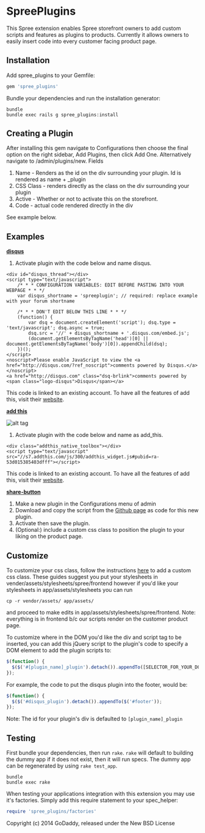 SpreePlugins
============

This Spree extension enables Spree storefront owners to add custom scripts and features as plugins to products.
Currently it allows owners to easily insert code into every customer facing product page.

Installation
------------

Add spree_plugins to your Gemfile:

```ruby
gem 'spree_plugins'
```

Bundle your dependencies and run the installation generator:

```shell
bundle
bundle exec rails g spree_plugins:install
```

Creating a Plugin
--------
After installing this gem navigate to Configurations then choose the final option on the right sidebar, Add Plugins, then click Add One. Alternatively navigate to /admin/plugins/new.
Fields

  1. Name - Renders as the id on the div surrounding your plugin.  Id is rendered as name + _plugin
  2. CSS Class - renders directly as the class on the div surrounding your plugin
  3. Active - Whether or not to activate this on the storefront.
  4. Code - actual code rendered directly in the div

See example below.

Examples
--------
[**disqus**](https://www.disqus.com/)
  1. Activate plugin with the code below and name disqus.
```
<div id="disqus_thread"></div>
<script type="text/javascript">
    /* * * CONFIGURATION VARIABLES: EDIT BEFORE PASTING INTO YOUR WEBPAGE * * */
    var disqus_shortname = 'spreeplugin'; // required: replace example with your forum shortname

    /* * * DON'T EDIT BELOW THIS LINE * * */
    (function() {
        var dsq = document.createElement('script'); dsq.type = 'text/javascript'; dsq.async = true;
        dsq.src = '//' + disqus_shortname + '.disqus.com/embed.js';
        (document.getElementsByTagName('head')[0] || document.getElementsByTagName('body')[0]).appendChild(dsq);
    })();
</script>
<noscript>Please enable JavaScript to view the <a href="http://disqus.com/?ref_noscript">comments powered by Disqus.</a></noscript>
<a href="http://disqus.com" class="dsq-brlink">comments powered by <span class="logo-disqus">Disqus</span></a>
```

This code is linked to an existing account. To have all the features of add this, visit their [website](https://www.disqus.com/).

[**add this**](https://www.addthis.com/)

![alt tag](https://raw.githubusercontent.com/godaddy/spree_plugins/gh-pages/app/assets/images/addthis.png)

  1. Activate plugin with the code below and name as add_this.
```
<div class="addthis_native_toolbox"></div>
<script type="text/javascript" src="//s7.addthis.com/js/300/addthis_widget.js#pubid=ra-53d015385403dfff"></script>
```

This code is linked to an existing account. To have all the features of add this, visit their [website](https://www.addthis.com).


[**share-button**](https://github.com/carrot/share-button)

  1. Make a new plugin in the Configurations menu of admin
  2. Download and copy the script from the [Github page](https://github.com/carrot/share-button) as code for this new plugin.
  3. Activate then save the plugin.
  4. (Optional:) include a custom css class to position the plugin to your liking on the product page.

Customize
----------
To customize your css class, follow the instructions [here](http://guides.spreecommerce.com/developer/asset.html) to add a custom css class.  These guides suggest you put your stylesheets in vender/assets/stylesheets/spree/frontend however if you'd like your stylesheets in app/assets/stylesheets you can run
```shell
cp -r vendor/assets/ app/assets/
```
and proceed to make edits in app/assets/stylesheets/spree/frontend.
Note: everything is in frontend b/c our scripts render on the customer product page.

To customize where in the DOM you'd like the div and script tag to be inserted, you can add this jQuery script to the plugin's code to specify a DOM element to add the plugin scripts to:
```javascript
$(function() {
  $($('#[plugin_name]_plugin').detach()).appendTo([SELECTOR_FOR_YOUR_DOM_ELEMENT]);
});
```

For example, the code to put the disqus plugin into the footer, would be:
```javascript
$(function() {
  $($('#disqus_plugin').detach()).appendTo($('#footer'));
});
```

Note: The id for your plugin's div is defaulted to `[plugin_name]_plugin`

Testing
-------

First bundle your dependencies, then run `rake`. `rake` will default to building the dummy app if it does not exist, then it will run specs. The dummy app can be regenerated by using `rake test_app`.

```shell
bundle
bundle exec rake
```

When testing your applications integration with this extension you may use it's factories.
Simply add this require statement to your spec_helper:

```ruby
require 'spree_plugins/factories'
```

Copyright (c) 2014 GoDaddy, released under the New BSD License

